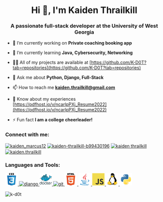 <h1 align="center">Hi 👋, I'm Kaiden Thrailkill</h1>
<h3 align="center">A passionate full-stack developer at the University of West Georgia</h3>



- 🔭 I’m currently working on **Private coaching booking app**

- 🌱 I’m currently learning **Java, Cybersecurity, Networking**

- 👨‍💻 All of my projects are available at [https://github.com/K-D0T?tab=repositories](https://github.com/K-D0T?tab=repositories)

- 💬 Ask me about **Python, Django, Full-Stack**

- 📫 How to reach me **kaiden.thrailkill@gmail.com**

- 📄 Know about my experiences [https://pdfhost.io/v/ncarlpPXj_Resume2022](https://pdfhost.io/v/ncarlpPXj_Resume2022)

- ⚡ Fun fact **I am a college cheerleader!**

<h3 align="left">Connect with me:</h3>
<p align="left">
<a href="https://twitter.com/kaiden_marcus12" target="blank"><img align="center" src="https://raw.githubusercontent.com/rahuldkjain/github-profile-readme-generator/master/src/images/icons/Social/twitter.svg" alt="kaiden_marcus12" height="30" width="40" /></a>
<a href="https://linkedin.com/in/kaiden-thrailkill-b99430196" target="blank"><img align="center" src="https://raw.githubusercontent.com/rahuldkjain/github-profile-readme-generator/master/src/images/icons/Social/linked-in-alt.svg" alt="kaiden-thrailkill-b99430196" height="30" width="40" /></a>
<a href="https://fb.com/kaiden thrailkill" target="blank"><img align="center" src="https://raw.githubusercontent.com/rahuldkjain/github-profile-readme-generator/master/src/images/icons/Social/facebook.svg" alt="kaiden thrailkill" height="30" width="40" /></a>
<a href="https://instagram.com/kaiden.thrailkill" target="blank"><img align="center" src="https://raw.githubusercontent.com/rahuldkjain/github-profile-readme-generator/master/src/images/icons/Social/instagram.svg" alt="kaiden.thrailkill" height="30" width="40" /></a>
</p>

<h3 align="left">Languages and Tools:</h3>
<p align="left"> <a href="https://www.w3schools.com/css/" target="_blank" rel="noreferrer"> <img src="https://raw.githubusercontent.com/devicons/devicon/master/icons/css3/css3-original-wordmark.svg" alt="css3" width="40" height="40"/> </a> <a href="https://www.djangoproject.com/" target="_blank" rel="noreferrer"> <img src="https://cdn.worldvectorlogo.com/logos/django.svg" alt="django" width="40" height="40"/> </a> <a href="https://www.docker.com/" target="_blank" rel="noreferrer"> <img src="https://raw.githubusercontent.com/devicons/devicon/master/icons/docker/docker-original-wordmark.svg" alt="docker" width="40" height="40"/> </a> <a href="https://git-scm.com/" target="_blank" rel="noreferrer"> <img src="https://www.vectorlogo.zone/logos/git-scm/git-scm-icon.svg" alt="git" width="40" height="40"/> </a> <a href="https://www.w3.org/html/" target="_blank" rel="noreferrer"> <img src="https://raw.githubusercontent.com/devicons/devicon/master/icons/html5/html5-original-wordmark.svg" alt="html5" width="40" height="40"/> </a> <a href="https://www.java.com" target="_blank" rel="noreferrer"> <img src="https://raw.githubusercontent.com/devicons/devicon/master/icons/java/java-original.svg" alt="java" width="40" height="40"/> </a> <a href="https://developer.mozilla.org/en-US/docs/Web/JavaScript" target="_blank" rel="noreferrer"> <img src="https://raw.githubusercontent.com/devicons/devicon/master/icons/javascript/javascript-original.svg" alt="javascript" width="40" height="40"/> </a> <a href="https://www.linux.org/" target="_blank" rel="noreferrer"> <img src="https://raw.githubusercontent.com/devicons/devicon/master/icons/linux/linux-original.svg" alt="linux" width="40" height="40"/> </a> <a href="https://www.python.org" target="_blank" rel="noreferrer"> <img src="https://raw.githubusercontent.com/devicons/devicon/master/icons/python/python-original.svg" alt="python" width="40" height="40"/> </a> </p>

<p><img align="center" src="https://github-readme-stats.vercel.app/api/top-langs?username=k-d0t&show_icons=true&locale=en&layout=compact" alt="k-d0t" /></p>
